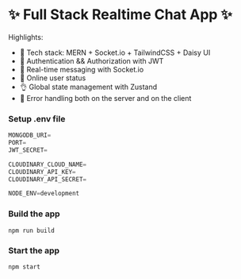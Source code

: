 # ✨ Full Stack Realtime Chat App ✨

Highlights:

- 🌟 Tech stack: MERN + Socket.io + TailwindCSS + Daisy UI
- 🎃 Authentication && Authorization with JWT
- 👾 Real-time messaging with Socket.io
- 🚀 Online user status
- 👌 Global state management with Zustand
- 🐞 Error handling both on the server and on the client
  
### Setup .env file

```js
MONGODB_URI=
PORT=
JWT_SECRET=

CLOUDINARY_CLOUD_NAME=
CLOUDINARY_API_KEY=
CLOUDINARY_API_SECRET=

NODE_ENV=development
```

### Build the app

```shell
npm run build
```

### Start the app

```shell
npm start
```
